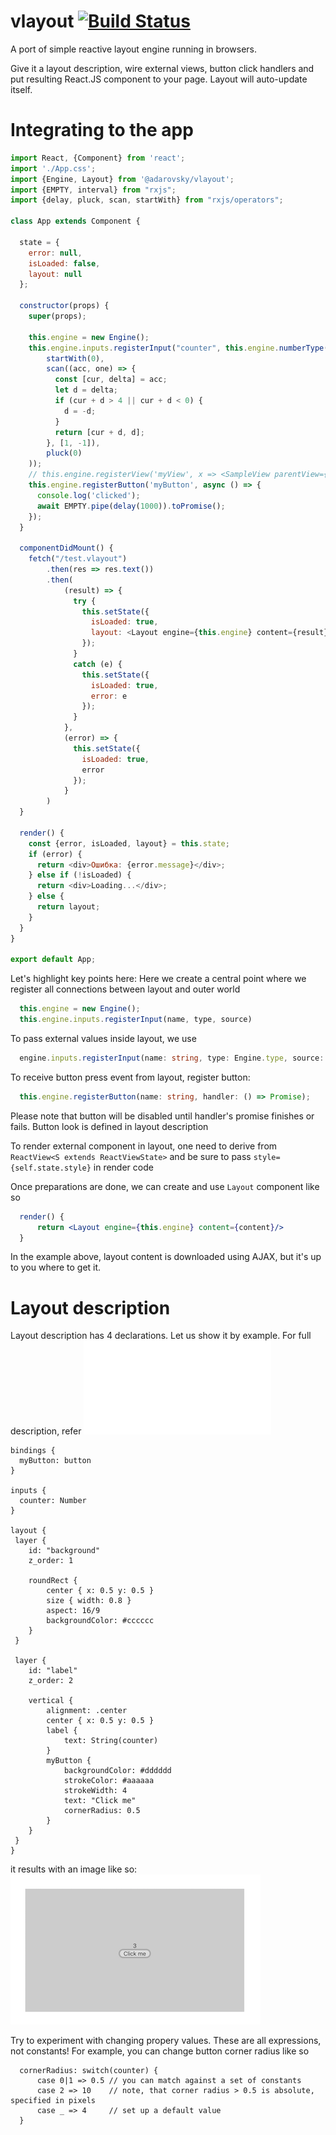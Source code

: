 # vlayout [![Build Status](https://travis-ci.org/adarovsky/vlayout.svg?branch=master)](https://travis-ci.org/adarovsky/vlayout)
A port of simple reactive layout engine running in browsers.

Give it a layout description, wire external views, button click handlers and
put resulting React.JS component to your page. Layout will auto-update itself.

# Integrating to the app 
```js
import React, {Component} from 'react';
import './App.css';
import {Engine, Layout} from '@adarovsky/vlayout';
import {EMPTY, interval} from "rxjs";
import {delay, pluck, scan, startWith} from "rxjs/operators";

class App extends Component {

  state = {
    error: null,
    isLoaded: false,
    layout: null
  };

  constructor(props) {
    super(props);

    this.engine = new Engine();
    this.engine.inputs.registerInput("counter", this.engine.numberType(), interval(1000).pipe(
        startWith(0),
        scan((acc, one) => {
          const [cur, delta] = acc;
          let d = delta;
          if (cur + d > 4 || cur + d < 0) {
            d = -d;
          }
          return [cur + d, d];
        }, [1, -1]),
        pluck(0)
    ));
    // this.engine.registerView('myView', x => <SampleView parentView={x} key={'123'}/>);
    this.engine.registerButton('myButton', async () => {
      console.log('clicked');
      await EMPTY.pipe(delay(1000)).toPromise();
    });
  }

  componentDidMount() {
    fetch("/test.vlayout")
        .then(res => res.text())
        .then(
            (result) => {
              try {
                this.setState({
                  isLoaded: true,
                  layout: <Layout engine={this.engine} content={result}/>
                });
              }
              catch (e) {
                this.setState({
                  isLoaded: true,
                  error: e
                });
              }
            },
            (error) => {
              this.setState({
                isLoaded: true,
                error
              });
            }
        )
  }

  render() {
    const {error, isLoaded, layout} = this.state;
    if (error) {
      return <div>Ошибка: {error.message}</div>;
    } else if (!isLoaded) {
      return <div>Loading...</div>;
    } else {
      return layout;
    }
  }
}

export default App;
```

Let's highlight key points here:
  Here we create a central point where we register all connections between layout and outer world
  ```js
    this.engine = new Engine();
    this.engine.inputs.registerInput(name, type, source)
  ```

  To pass external values inside layout, we use
  ```typescript
    engine.inputs.registerInput(name: string, type: Engine.type, source: rxjs.Observable)
  ```

  To receive button press event from layout, register button:
  ```typescript
    this.engine.registerButton(name: string, handler: () => Promise);
```
  Please note that button will be disabled until handler's promise finishes or fails. Button look is defined in layout description

  To render external component in layout, one need to derive from ```ReactView<S extends ReactViewState>``` and be sure to pass
  ```style={self.state.style}``` in render code

  Once preparations are done, we can create and use ```Layout``` component like so
  ```jsx
    render() {
        return <Layout engine={this.engine} content={content}/>
    }
```
  In the example above, layout content is downloaded using AJAX, but it's up to you where to get it.
  
  # Layout description
  
  Layout description has 4 declarations. Let us show it by example. For full description, refer ![syntax](doc/syntax.md?raw=true)
  ```
bindings {
    myButton: button
}

inputs {
    counter: Number
}

layout {
   layer {
      id: "background"
      z_order: 1

      roundRect {
          center { x: 0.5 y: 0.5 }
          size { width: 0.8 }
          aspect: 16/9
          backgroundColor: #cccccc
      }
   }

   layer {
      id: "label"
      z_order: 2

      vertical {
          alignment: .center
          center { x: 0.5 y: 0.5 }
          label {
              text: String(counter)
          }
          myButton {
              backgroundColor: #dddddd
              strokeColor: #aaaaaa
              strokeWidth: 4
              text: "Click me"
              cornerRadius: 0.5
          }
      }
   }
}
```
  it results with an image like so: ![screenshot](doc/screenshot1.png?raw=true)

  Try to experiment with changing propery values. These are all expressions, not constants! For example, you can change
  button corner radius like so
  ```
    cornerRadius: switch(counter) {
        case 0|1 => 0.5 // you can match against a set of constants
        case 2 => 10    // note, that corner radius > 0.5 is absolute, specified in pixels
        case _ => 4     // set up a default value
    }
```
  
